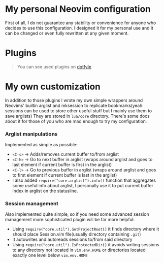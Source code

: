 # My personal Neovim configuration
First of all, I do not guarantee any stability or convenience for anyone who decides to use this configuration. 
I designed it for my personal use and it can be changed or even fully rewritten at any given moment.

# Plugins
> You can see used plugins on [dotfyle](https://dotfyle.com/maxguuse/nvim).

# My own customization
In addition to those plugins I wrote my own simple wrappers around Neovims' builtin arglist and mksession to replicate bookmarks(yeah sessions can be used to store other useful stuff but I mainly use them to save arglists)
They are stored in `lua/core` directory. There's some docs about it for those of you who are mad enough to try my configuration.

### Arglist manipulations

Implemented as simple as possible:
- `<C-s>` -> Adds/removes current buffer to/from arglist
- `<C-h>` -> Go to next buffer in arglist (wraps around arglist and goes to last element if current buffer is first in the arglist)
- `<C-l>` -> Go to previous buffer in arglist (wraps around arglist and goes to first element if current buffer is last in the arglist) 
- I also added `require("core.arglist").info()` function that aggregates some useful info about arglist, I personally use it to put current buffer index in arglist on the statusline.

### Session management

Also implemented quite simple, so if you need some advanced session management more sophisticated plugin will be far more helpful:
- Using `require("core.util").GetProjectRoot()` it finds directory where it should place Session.vim file(usually directory containing `.git`)
- It autowrites and autoreads sessions to/from said directory
- Using `require("core.util").IsProtectedDir()` it avoids writing sessions to any directory not located in `vim.env.HOME` or directories located exactly one level below `vim.env.HOME`
